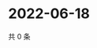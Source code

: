 # 2022-06-18

共 0 条

<!-- BEGIN WEIBO -->
<!-- 最后更新时间 Sat Jun 18 2022 20:08:06 GMT+0800 (China Standard Time) -->

<!-- END WEIBO -->
